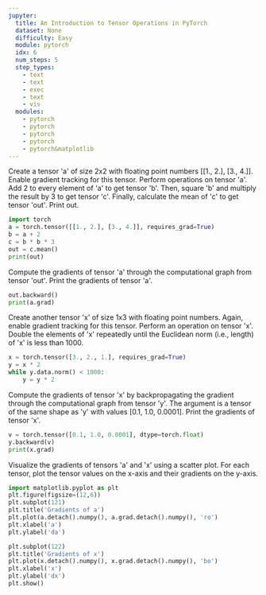 ```yaml
---
jupyter:
  title: An Introduction to Tensor Operations in PyTorch
  dataset: None
  difficulty: Easy
  module: pytorch
  idx: 6
  num_steps: 5
  step_types:
    - text
    - text
    - exec
    - text
    - vis
  modules:
    - pytorch
    - pytorch
    - pytorch
    - pytorch
    - pytorch&matplotlib
---
```



Create a tensor 'a' of size 2x2 with floating point numbers [[1., 2.], [3., 4.]]. Enable gradient tracking for this tensor. Perform operations on tensor 'a'. Add 2 to every element of 'a' to get tensor 'b'. Then, square 'b' and multiply the result by 3 to get tensor 'c'. Finally, calculate the mean of 'c' to get tensor 'out'. Print out.
```python
import torch
a = torch.tensor([[1., 2.], [3., 4.]], requires_grad=True)
b = a + 2
c = b * b * 3
out = c.mean()
print(out)
```

Compute the gradients of tensor 'a' through the computational graph from tensor 'out'. Print the gradients of tensor 'a'. 
```python
out.backward()
print(a.grad)
```

Create another tensor 'x' of size 1x3 with floating point numbers. Again, enable gradient tracking for this tensor. Perform an operation on tensor 'x'. Double the elements of 'x' repeatedly until the Euclidean norm (i.e., length) of 'x' is less than 1000.
```python
x = torch.tensor([3., 2., 1.], requires_grad=True)
y = x * 2
while y.data.norm() < 1000:
    y = y * 2
```

Compute the gradients of tensor 'x' by backpropagating the gradient through the computational graph from tensor 'y'. The argument is a tensor of the same shape as 'y' with values [0.1, 1.0, 0.0001]. Print the gradients of tensor 'x'.
```python
v = torch.tensor([0.1, 1.0, 0.0001], dtype=torch.float)
y.backward(v)
print(x.grad)
```

Visualize the gradients of tensors 'a' and 'x' using a scatter plot. For each tensor, plot the tensor values on the x-axis and their gradients on the y-axis.
```python
import matplotlib.pyplot as plt
plt.figure(figsize=(12,6))
plt.subplot(121)
plt.title('Gradients of a')
plt.plot(a.detach().numpy(), a.grad.detach().numpy(), 'ro')
plt.xlabel('a')
plt.ylabel('da')

plt.subplot(122)
plt.title('Gradients of x')
plt.plot(x.detach().numpy(), x.grad.detach().numpy(), 'bo')
plt.xlabel('x')
plt.ylabel('dx')
plt.show()
```
